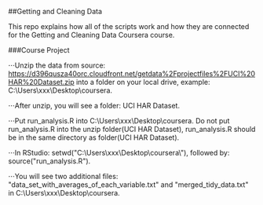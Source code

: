 ##Getting and Cleaning Data

This repo explains how all of the scripts work and how they are connected for the Getting and Cleaning Data Coursera course.

###Course Project

⋅⋅⋅Unzip the data from source: https://d396qusza40orc.cloudfront.net/getdata%2Fprojectfiles%2FUCI%20HAR%20Dataset.zip into a folder on your local drive, example: C:\Users\xxx\Desktop\coursera.  

⋅⋅⋅After unzip, you will see a folder: UCI HAR Dataset.

⋅⋅⋅Put run_analysis.R into C:\Users\xxx\Desktop\coursera. Do not put run_analysis.R into the unzip folder(UCI HAR Dataset), run_analysis.R should be in the same directory as folder(UCI HAR Dataset).

⋅⋅⋅In RStudio: setwd("C:\\Users\\xxx\\Desktop\\coursera\\"), followed by: source("run_analysis.R").

⋅⋅⋅You will see two additional files: "data_set_with_averages_of_each_variable.txt" and "merged_tidy_data.txt" in C:\Users\xxx\Desktop\coursera.
